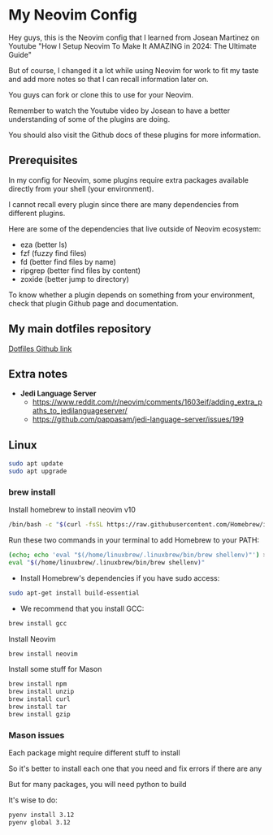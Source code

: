 # My Neovim Config

Hey guys, this is the Neovim config that I learned from Josean Martinez on Youtube "How I Setup Neovim To Make It AMAZING in 2024: The Ultimate Guide"

But of course, I changed it a lot while using Neovim for work to fit my taste and add more notes so that I can recall information later on.

You guys can fork or clone this to use for your Neovim.

Remember to watch the Youtube video by Josean to have a better understanding of some of the plugins are doing.

You should also visit the Github docs of these plugins for more information.

## Prerequisites

In my config for Neovim, some plugins require extra packages available directly from your shell (your environment).

I cannot recall every plugin since there are many dependencies from different plugins.

Here are some of the dependencies that live outside of Neovim ecosystem:

- eza (better ls)
- fzf (fuzzy find files)
- fd (better find files by name)
- ripgrep (better find files by content)
- zoxide (better jump to directory)

To know whether a plugin depends on something from your environment, check that plugin Github page and documentation.

## My main dotfiles repository

[Dotfiles Github link](https://github.com/doanhtu07/my-terminal-dotfiles)

## Extra notes

- **Jedi Language Server**
  - https://www.reddit.com/r/neovim/comments/1603eif/adding_extra_paths_to_jedilanguageserver/
  - https://github.com/pappasam/jedi-language-server/issues/199

## Linux

```bash
sudo apt update
sudo apt upgrade
```

### brew install

Install homebrew to install neovim v10

```bash
/bin/bash -c "$(curl -fsSL https://raw.githubusercontent.com/Homebrew/install/HEAD/install.sh)"
```

Run these two commands in your terminal to add Homebrew to your PATH:

```bash
(echo; echo 'eval "$(/home/linuxbrew/.linuxbrew/bin/brew shellenv)"') >> /root/.bashrc
eval "$(/home/linuxbrew/.linuxbrew/bin/brew shellenv)"
```

- Install Homebrew's dependencies if you have sudo access:

```bash
sudo apt-get install build-essential
```

- We recommend that you install GCC:

```bash
brew install gcc
```

Install Neovim

```bash
brew install neovim
```

Install some stuff for Mason

```bash
brew install npm
brew install unzip
brew install curl
brew install tar
brew install gzip
```

### Mason issues

Each package might require different stuff to install

So it's better to install each one that you need and fix errors if there are any

But for many packages, you will need python to build

It's wise to do:

```bash
pyenv install 3.12
pyenv global 3.12
```
